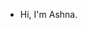 -   Hi, I'm Ashna.

<!---
aggarwal-ash/aggarwal-ash is a ✨ special ✨ repository because its `README.md` (this file) appears on your GitHub profile.
You can click the Preview link to take a look at your changes.
--->

